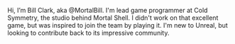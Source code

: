 Hi, I’m Bill Clark, aka @MortalBill.
I'm lead game programmer at Cold Symmetry, the studio behind Mortal Shell.
I didn't work on that excellent game, but was inspired to join the team by playing it.
I'm new to Unreal, but looking to contribute back to its impressive community.

<!---
MortalBill/MortalBill is a ✨ special ✨ repository because its `README.md` (this file) appears on your GitHub profile.
You can click the Preview link to take a look at your changes.
--->
